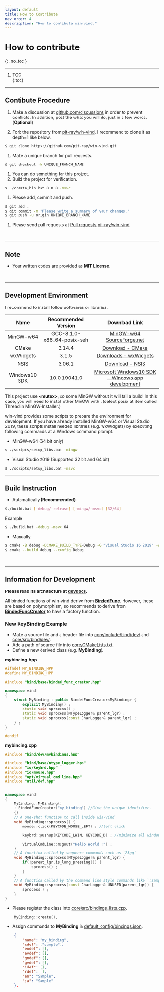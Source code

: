 ```yaml
---
layout: default
title: How to Contribute
nav_order: 4
descripption: "How to contibute win-vind."
---
```

# How to contribute
{: .no_toc }

<hr>  

1. TOC  
{:toc}

<hr>

## Contibute Procedure
1. Make a discussion at <a href="https://github.com/pit-ray/win-vind/discussions">github.com/discussions</a> in order to prevent conflicts. In addition, post the what you will do, just in a few words. (**Optional**)  

1. Fork the repository from <a href="https://github.com/pit-ray/win-vind">pit-ray/win-vind</a>. I recommend to clone it as depth=1 like below.  
```bash
$ git clone https://github.com/pit-ray/win-vind.git
```
1. Make a unique branch for pull requests.
```bash
$ git checkout -b UNIQUE_BRANCH_NAME
```
1. You can do something for this project.  
1. Build the project for verification.  
``` bash
$ ./create_bin.bat 0.0.0 -msvc
```
1. Please add, commit and push.
```bash
$ git add .
$ git commit -m "Please write a summary of your changes."
$ git push -u origin UNIQUE_BRANCH_NAME
```
1. Please send pull requests at <a href="https://github.com/pit-ray/win-vind/pulls">Pull requests pit-ray/win-vind</a>

<br>
<hr>

## Note  
- Your written codes are provided as **MIT License**.

<br>
<hr>

## Development Environment
I recommend to install follow softwares or libraries.  

|Name|Recommended Version|Download Link|
|:---:|:---:|:---:|
|MinGW-w64|GCC-8.1.0-x86_64-posix-seh|<a href="https://sourceforge.net/projects/mingw-w64/files/mingw-w64/">MinGW-w64 SourceForge.net</a>|
|CMake|3.14.4|<a href="https://cmake.org/download/">Download - CMake</a>|
|wxWidgets|3.1.5|<a href="https://www.wxwidgets.org/downloads/">Downloads - wxWidgets</a>|
|NSIS|3.06.1|<a href="https://nsis.sourceforge.io/Download">Download - NSIS</a>|
|Windows10 SDK|10.0.19041.0|<a href="https://developer.microsoft.com/en-us/windows/downloads/windows-10-sdk/">Microsoft Windows10 SDK - Windows app development</a>|

This project use **&lt;mutex&gt;**, so some MinGW without it will fail a build. In this case, you will need to install other MinGW with <mutex>. (select posix at item called Thread in MinGW-Installer.)
    
win-vind provides some scripts to prepare the environment for development. If you have already installed MinGW-w64 or Visual Studio 2019, these scripts install needed libraries (e.g. wxWidgets) by executing following commands at a Windows command prompt.  

- MinGW-w64 (64 bit only)  
```sh
$ ./scripts/setup_libs.bat -mingw  
```

- Visual Studio 2019 (Supported 32 bit and 64 bit)
```sh
$ ./scripts/setup_libs.bat -msvc 
```
<hr>

## Build Instruction
- Automatically **(Recommended)**
```bash
$./build.bat [-debug/-release] [-mingw/-msvc] [32/64]
```
Example
```bash
$ ./build.bat -debug -msvc 64
```

- Manually
```bash
$ cmake -B debug -DCMAKE_BUILD_TYPE=Debug -G "Visual Studio 16 2019" -A x64 -DBIT_TYPE=64 .
$ cmake --build debug --config Debug
```
<br>

<hr>

## Information for Development  

**Please read its architecture at <a href="https://github.com/pit-ray/win-vind/blob/master/devdocs/README.md">devdocs</a>.**  

All binded functions of win-vind derive from <a href="https://github.com/pit-ray/win-vind/blob/master/core/include/bind/binded_func.hpp">**BindedFunc**</a>. However, these are based on polymorphism, so recommends to derive from <a href="https://github.com/pit-ray/win-vind/blob/master/core/include/bind/binded_func_creator.hpp">**BindedFuncCreator**</a> to have a factory function.

### New KeyBinding Example  
- Make a source file and a header file into [core/include/bind/dev/](https://github.com/pit-ray/win-vind/blob/master/core/include/bind/dev) and [core/src/bind/dev/](https://github.com/pit-ray/win-vind/blob/master/core/src/bind/dev).
- Add a path of source file into [core/CMakeLists.txt](https://github.com/pit-ray/win-vind/blob/master/core/include/bind/dev).
- Define a new derived class (e.g. **MyBinding**).  

**mybinding.hpp**

```cpp  
#ifndef MY_BINDING_HPP
#define MY_BINDING_HPP

#include "bind/base/binded_func_creator.hpp"

namespace vind
{
    struct MyBinding : public BindedFuncCreator<MyBinding> {
        explicit MyBinding() ;
        static void sprocess() ;
        static void sprocess(NTypeLogger& parent_lgr) ;
        static void sprocess(const CharLogger& parent_lgr) ;
    } ;
}

#endif
```  
**mybinding.cpp**

```cpp  
#include "bind/dev/mybindings.hpp"

#include "bind/base/ntype_logger.hpp"
#include "io/keybrd.hpp"
#include "io/mouse.hpp"
#include "opt/virtual_cmd_line.hpp"
#include "util/def.hpp"


namespace vind
{
    MyBinding::MyBinding()
    : BindedFuncCreator("my_binding") //Give the unique identifier.
    {}
    // A one-shot function to call inside win-vind
    void MyBinding::sprocess() {
        mouse::click(KEYCODE_MOUSE_LEFT) ; //left click

        keybrd::pushup(KEYCODE_LWIN, KEYCODE_D) ; //minimize all window

        VirtualCmdLine::msgout("Hello World !") ;
    }
    // A function called by sequence commands such as `23gg`
    void MyBinding::sprocess(NTypeLogger& parent_lgr) {
        if(!parent_lgr.is_long_pressing()) {
            sprocess() ;
        }
    }
    // A function called by the command line style commands like `:sample`
    void MyBinding::sprocess(const CharLogger& UNUSED(parent_lgr)) {
        sprocess() ;
    }
}
```

- Please register the class into [core/src/bindings_lists.cpp](https://github.com/pit-ray/win-vind/blob/master/core/src/bind/bindings_lists.cpp).

```cpp
    MyBinding::create(),
```
  
- Assign commands to **MyBinding** in [default_config/bindings.json](https://github.com/pit-ray/win-vind/blob/master/default_config/bindings.json).

```json
    {
        "name": "my_binding",
        "cdef": ["sample"],
        "endef": [],
        "evdef": [],
        "gndef": [],
        "gvdef": [],
        "idef": [],
        "rdef": [],
        "en": "Sample",
        "ja": "Sample"
    },
```
